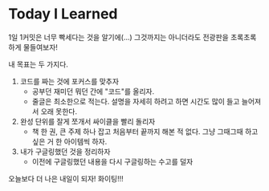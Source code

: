 # Today I Learned

1일 1커밋은 너무 빡세다는 것을 알기에(...) 그것까지는 아니더라도 전광판을 초록초록하게 물들여보자!

내 목표는 두 가지다.
1. 코드를 짜는 것에 포커스를 맞추자
   * 공부던 재미던 뭐던 간에 "코드"를 올리자.
   * 줄글은 최소한으로 적는다. 설명을 자세히 하려고 하면 시간도 많이 들고 늘어져서 오래 못한다.
2. 완성 단위를 잘게 쪼개서 싸이클을 빨리 돌리자
   * 책 한 권, 큰 주제 하나 잡고 처음부터 끝까지 해본 적 없다. 그냥 그때그때 하고 싶은 거 한 아이템씩 하자.
3. 내가 구글링했던 것을 정리하자
   * 이전에 구글링했던 내용을 다시 구글링하는 수고를 덜자

오늘보다 더 나은 내일이 되자! 화이팅!!!
